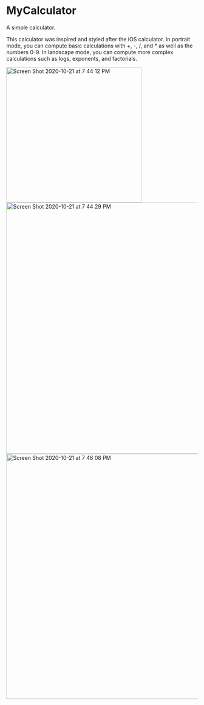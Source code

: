 # MyCalculator
A simple calculator.

This calculator was inspired and styled after the iOS calculator. In portrait mode, you can compute
basic calculations with +, -, /, and * as well as the numbers 0-9. In landscape mode, you can compute
more complex calculations such as logs, exponents, and factorials. 

<img width="356" alt="Screen Shot 2020-10-21 at 7 44 12 PM" src="https://user-images.githubusercontent.com/55858992/96801673-27682d80-13d6-11eb-9733-abbc1f67e1a8.png">
<img width="661" alt="Screen Shot 2020-10-21 at 7 44 29 PM" src="https://user-images.githubusercontent.com/55858992/96801677-28995a80-13d6-11eb-9c09-6005610d8b77.png">
<img width="645" alt="Screen Shot 2020-10-21 at 7 48 08 PM" src="https://user-images.githubusercontent.com/55858992/96801765-5da5ad00-13d6-11eb-9a45-b33d2345bec9.png">
